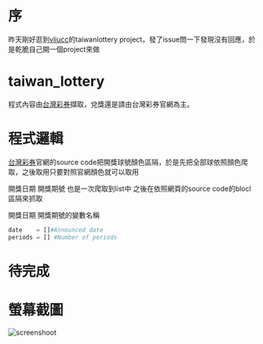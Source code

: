 # 序
昨天剛好逛到[vliucc](https://github.com/vliucc/taiwanlottery)的taiwanlottery project，發了issue問一下發現沒有回應，於是乾脆自己開一個project來做

# taiwan_lottery

程式內容由[台灣彩券](http://www.taiwanlottery.com.tw/index_new.aspx)擷取，兌獎還是請由台灣彩券官網為主。

# 程式邏輯

[台灣彩券](http://www.taiwanlottery.com.tw/index_new.aspx)官網的source code把開獎球號顏色區隔，於是先把全部球依照顏色爬取，之後取用只要對照官網顏色就可以取用

開獎日期 開獎期號 也是一次爬取到list中 之後在依照網頁的source code的blocl區隔來抓取

開獎日期 開獎期號的變數名稱
```python
date    = []#Announced date
periods = [] #Number of periods
```
# 待完成


# 螢幕截圖

![screenshoot](https://i.imgur.com/VBA4xXU.png)
